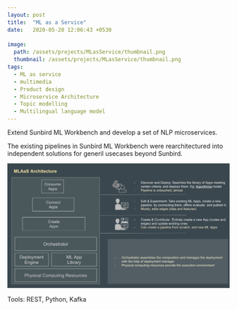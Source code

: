 ```yaml
---
layout: post
title:  "ML as a Service"
date:   2020-05-20 12:06:43 +0530

image: 
  path: /assets/projects/MLasService/thumbnail.png
  thumbnail: /assets/projects/MLasService/thumbnail.png
tags:
  - ML as service
  - multimedia
  - Product design
  - Microservice Architecture
  - Topic modelling
  - Multilingual language model
---
```


Extend Sunbird ML Workbench and develop a set of NLP microservices.

The existing pipelines in Sunbird ML Workbench were rearchitectured into independent solutions for generil usecases beyond Sunbird.

![Architecture diagram](/assets/projects/MLasService/architecture_diagram.png)


Tools: REST, Python, Kafka

